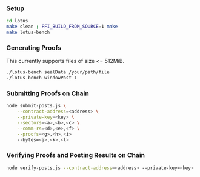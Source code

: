 ### Setup
```zsh
cd lotus
make clean ; FFI_BUILD_FROM_SOURCE=1 make
make lotus-bench
```

### Generating Proofs
This currently supports files of size <= 512MiB.
```zsh
./lotus-bench sealData /your/path/file
./lotus-bench windowPost 1
```

### Submitting Proofs on Chain
```zsh
node submit-posts.js \
    --contract-address=<address> \
    --private-key=<key> \
    --sectors=<a>,<b>,<c> \
    --comm-rs=<d>,<e>,<f> \
    --proofs=<g>,<h>,<i>
    --bytes=<j>,<k>,<l>
```

### Verifying Proofs and Posting Results on Chain
```zsh
node verify-posts.js --contract-address=<address> --private-key=<key>
```
